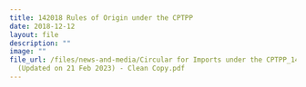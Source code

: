 ```yaml
---
title: 142018 Rules of Origin under the CPTPP
date: 2018-12-12
layout: file
description: ""
image: ""
file_url: /files/news-and-media/Circular for Imports under the CPTPP_14_2018
  (Updated on 21 Feb 2023) - Clean Copy.pdf
---
```


